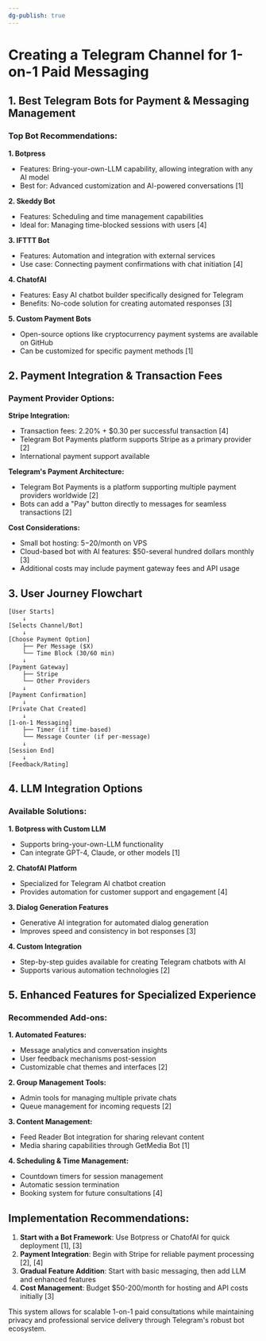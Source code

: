 ```yaml
---
dg-publish: true
---
```

# Creating a Telegram Channel for 1-on-1 Paid Messaging

## 1. Best Telegram Bots for Payment & Messaging Management

### Top Bot Recommendations:

**1. Botpress**
- Features: Bring-your-own-LLM capability, allowing integration with any AI model
- Best for: Advanced customization and AI-powered conversations [1]



**2. Skeddy Bot**
- Features: Scheduling and time management capabilities
- Ideal for: Managing time-blocked sessions with users [4]

**3. IFTTT Bot**
- Features: Automation and integration with external services
- Use case: Connecting payment confirmations with chat initiation [4]

**4. ChatofAI**
- Features: Easy AI chatbot builder specifically designed for Telegram
- Benefits: No-code solution for creating automated responses [3]

**5. Custom Payment Bots**
- Open-source options like cryptocurrency payment systems are available on GitHub
- Can be customized for specific payment methods [1]

## 2. Payment Integration & Transaction Fees

### Payment Provider Options:

**Stripe Integration:**
- Transaction fees: 2.20% + $0.30 per successful transaction [4]
- Telegram Bot Payments platform supports Stripe as a primary provider [2]
- International payment support available

**Telegram's Payment Architecture:**
- Telegram Bot Payments is a platform supporting multiple payment providers worldwide [2]
- Bots can add a "Pay" button directly to messages for seamless transactions [2]

**Cost Considerations:**
- Small bot hosting: $5-$20/month on VPS
- Cloud-based bot with AI features: $50-several hundred dollars monthly [3]
- Additional costs may include payment gateway fees and API usage

## 3. User Journey Flowchart

```
[User Starts] 
    ↓
[Selects Channel/Bot]
    ↓
[Choose Payment Option]
    ├── Per Message ($X)
    └── Time Block (30/60 min)
    ↓
[Payment Gateway]
    ├── Stripe
    └── Other Providers
    ↓
[Payment Confirmation]
    ↓
[Private Chat Created]
    ↓
[1-on-1 Messaging]
    ├── Timer (if time-based)
    └── Message Counter (if per-message)
    ↓
[Session End]
    ↓
[Feedback/Rating]
```

## 4. LLM Integration Options

### Available Solutions:

**1. Botpress with Custom LLM**
- Supports bring-your-own-LLM functionality
- Can integrate GPT-4, Claude, or other models [1]

**2. ChatofAI Platform**
- Specialized for Telegram AI chatbot creation
- Provides automation for customer support and engagement [4]

**3. Dialog Generation Features**
- Generative AI integration for automated dialog generation
- Improves speed and consistency in bot responses [3]

**4. Custom Integration**
- Step-by-step guides available for creating Telegram chatbots with AI
- Supports various automation technologies [2]

## 5. Enhanced Features for Specialized Experience

### Recommended Add-ons:

**1. Automated Features:**
- Message analytics and conversation insights
- User feedback mechanisms post-session
- Customizable chat themes and interfaces [2]

**2. Group Management Tools:**
- Admin tools for managing multiple private chats
- Queue management for incoming requests [2]

**3. Content Management:**
- Feed Reader Bot integration for sharing relevant content
- Media sharing capabilities through GetMedia Bot [1]

**4. Scheduling & Time Management:**
- Countdown timers for session management
- Automatic session termination
- Booking system for future consultations [4]

## Implementation Recommendations:

1. **Start with a Bot Framework**: Use Botpress or ChatofAI for quick deployment [1], [3]
2. **Payment Integration**: Begin with Stripe for reliable payment processing [2], [4]
3. **Gradual Feature Addition**: Start with basic messaging, then add LLM and enhanced features
4. **Cost Management**: Budget $50-200/month for hosting and API costs initially [3]

This system allows for scalable 1-on-1 paid consultations while maintaining privacy and professional service delivery through Telegram's robust bot ecosystem.